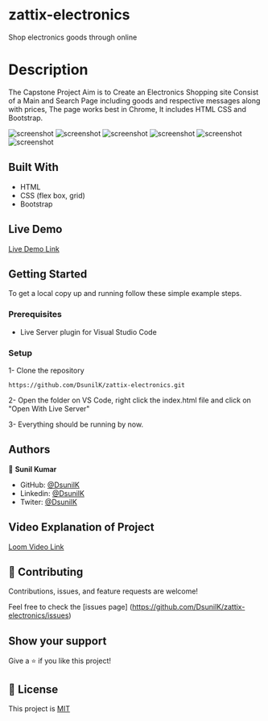 # zattix-electronics

Shop electronics goods through online

# Description

The Capstone Project Aim is to Create an Electronics Shopping site Consist of a Main and Search Page including goods and respective messages along with prices, The page works best in Chrome, It includes HTML CSS and Bootstrap.

![screenshot](./assets/screenshots/main-laptop.png)
![screenshot](./assets/screenshots/main-footer.png)
![screenshot](./assets/screenshots/main-mobile.png)
![screenshot](./assets/screenshots/search-laptop.png)
![screenshot](./assets/screenshots/search-ipad.png)
![screenshot](./assets/screenshots/search-mobile.png)

## Built With

- HTML
- CSS (flex box, grid)
- Bootstrap

## Live Demo

[Live Demo Link](https://dsunilk.github.io/zattix-electronics/)

## Getting Started

To get a local copy up and running follow these simple example steps.

### Prerequisites

- Live Server plugin for Visual Studio Code

### Setup

1- Clone the repository

```
https://github.com/DsunilK/zattix-electronics.git
```

2- Open the folder on VS Code, right click the index.html file and click on "Open With Live Server"

3- Everything should be running by now.

## Authors

👤 **Sunil Kumar**

- GitHub: [@DsunilK](https://github.com/DsunilK)
- Linkedin: [@DsunilK](https://www.linkedin.com/in/dsunilk/)
- Twiter: [@DsunilK](https://twitter.com/D_sunil_K)

## Video Explanation of Project

[Loom Video Link](https://www.loom.com/share/c63ce145ef164901b0b435bd26b6c77a)

## 🤝 Contributing

Contributions, issues, and feature requests are welcome!

Feel free to check the [issues page]
(https://github.com/DsunilK/zattix-electronics/issues)

## Show your support

Give a ⭐️ if you like this project!

## 📝 License

This project is [MIT](https://github.com/DsunilK/zattix-electronics/blob/main/LICENSE)
